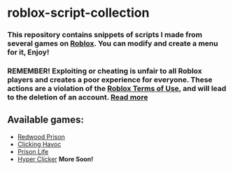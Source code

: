 # roblox-script-collection
### This repository contains snippets of scripts I made from several games on [Roblox](https://roblox.com). You can modify and create a menu for it, Enjoy!


### REMEMBER! Exploiting or cheating is unfair to all Roblox players and creates a poor experience for everyone. These actions are a violation of the [Roblox Terms of Use](https://en.help.roblox.com/hc/articles/115004647846), and will lead to the deletion of an account. [Read more](https://en.help.roblox.com/hc/en-us/articles/203312450-Cheating-and-Exploiting)

## Available games: 
- [Redwood Prison](https://www.roblox.com/games/402122991/Redwood-Prison)
- [Clicking Havoc](https://www.roblox.com/games/6075756195/EASTER-EVENT-Clicking-Havoc)
- [Prison Life](https://www.roblox.com/games/155615604/Prison-Life-Cars-fixed)
- [Hyper Clicker](https://www.roblox.com/games/5636466220/Desc-Hyper-Clickers)
**More Soon!**
